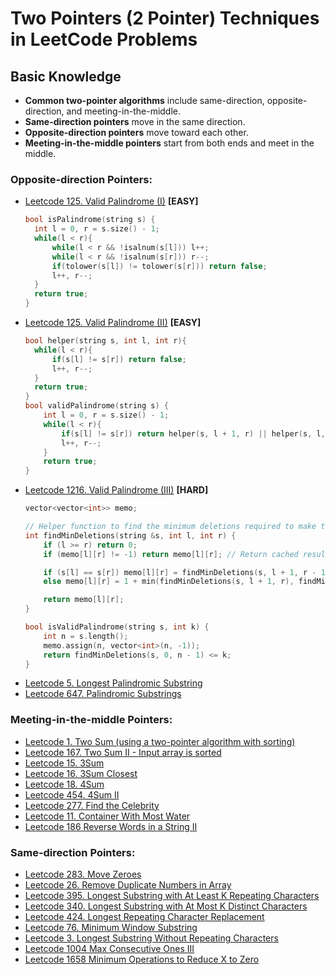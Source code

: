 # Two Pointers (2 Pointer) Techniques in LeetCode Problems

## Basic Knowledge

- **Common two-pointer algorithms** include same-direction, opposite-direction, and meeting-in-the-middle.
- **Same-direction pointers** move in the same direction.
- **Opposite-direction pointers** move toward each other.
- **Meeting-in-the-middle pointers** start from both ends and meet in the middle.

### Opposite-direction Pointers:

- [Leetcode 125. Valid Palindrome (I)](https://leetcode.com/problems/valid-palindrome/) **[EASY]**
  ```cpp
  bool isPalindrome(string s) {
    int l = 0, r = s.size() - 1;
    while(l < r){
        while(l < r && !isalnum(s[l])) l++;
        while(l < r && !isalnum(s[r])) r--;
        if(tolower(s[l]) != tolower(s[r])) return false;
        l++, r--;
    }
    return true;
  }
  ```
- [Leetcode 125. Valid Palindrome (II)](https://leetcode.com/problems/valid-palindrome-ii/) **[EASY]**
  ```cpp
  bool helper(string s, int l, int r){
    while(l < r){
        if(s[l] != s[r]) return false;
        l++, r--;
    }
    return true;
  }
  bool validPalindrome(string s) {
      int l = 0, r = s.size() - 1;
      while(l < r){
          if(s[l] != s[r]) return helper(s, l + 1, r) || helper(s, l, r - 1);
          l++, r--;
      }
      return true;
  }
  ```
- [Leetcode 1216. Valid Palindrome (III)](https://leetcode.com/problems/valid-palindrome-iii/) **[HARD]**
  ```cpp
  vector<vector<int>> memo;

  // Helper function to find the minimum deletions required to make the substring a palindrome
  int findMinDeletions(string &s, int l, int r) {
      if (l >= r) return 0;
      if (memo[l][r] != -1) return memo[l][r]; // Return cached result

      if (s[l] == s[r]) memo[l][r] = findMinDeletions(s, l + 1, r - 1);
      else memo[l][r] = 1 + min(findMinDeletions(s, l + 1, r), findMinDeletions(s, l, r - 1));
  
      return memo[l][r];
  }

  bool isValidPalindrome(string s, int k) {
      int n = s.length();
      memo.assign(n, vector<int>(n, -1));
      return findMinDeletions(s, 0, n - 1) <= k;
  }
  ```
- [Leetcode 5. Longest Palindromic Substring](https://leetcode.com/problems/longest-palindromic-substring/)
- [Leetcode 647. Palindromic Substrings](https://leetcode.com/problems/palindromic-substrings/)

### Meeting-in-the-middle Pointers:

- [Leetcode 1. Two Sum (using a two-pointer algorithm with sorting)](https://leetcode.com/problems/two-sum/)
- [Leetcode 167. Two Sum II - Input array is sorted](https://leetcode.com/problems/two-sum-ii-input-array-is-sorted/)
- [Leetcode 15. 3Sum](https://leetcode.com/problems/3sum/)
- [Leetcode 16. 3Sum Closest](https://leetcode.com/problems/3sum-closest/)
- [Leetcode 18. 4Sum](https://leetcode.com/problems/4sum/)
- [Leetcode 454. 4Sum II](https://leetcode.com/problems/4sum-ii/)
- [Leetcode 277. Find the Celebrity](https://leetcode.com/problems/find-the-celebrity/)
- [Leetcode 11. Container With Most Water](https://leetcode.com/problems/container-with-most-water/)
- [Leetcode 186 Reverse Words in a String II](https://leetcode.com/problems/reverse-words-in-a-string-ii/)

### Same-direction Pointers:

- [Leetcode 283. Move Zeroes](https://leetcode.com/problems/move-zeroes/)
- [Leetcode 26. Remove Duplicate Numbers in Array](https://leetcode.com/problems/remove-duplicates-from-sorted-array/)
- [Leetcode 395. Longest Substring with At Least K Repeating Characters](https://leetcode.com/problems/longest-substring-with-at-least-k-repeating-characters/)
- [Leetcode 340. Longest Substring with At Most K Distinct Characters](https://leetcode.com/problems/longest-substring-with-at-most-k-distinct-characters/)
- [Leetcode 424. Longest Repeating Character Replacement](https://leetcode.com/problems/longest-repeating-character-replacement/)
- [Leetcode 76. Minimum Window Substring](https://leetcode.com/problems/minimum-window-substring/)
- [Leetcode 3. Longest Substring Without Repeating Characters](https://leetcode.com/problems/longest-substring-without-repeating-characters/)
- [Leetcode 1004 Max Consecutive Ones III](https://leetcode.com/problems/max-consecutive-ones-iii/)
- [Leetcode 1658 Minimum Operations to Reduce X to Zero](https://leetcode.com/problems/minimum-operations-to-reduce-x-to-zero/)
